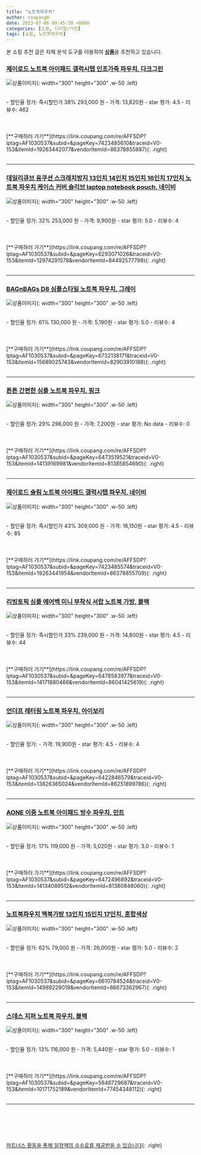 ```yaml
---
title: "노트북파우치"
author: coupang6
date: 2023-07-06 09:45:50 +0800
categories: [쇼핑, 디이털/가전]
tags: [쇼핑, 노트북파우치]
---
```


본 쇼핑 추천 글은 자체 분석 도구를 이용하여 [**상품**](https://link.coupang.com/a/bao1ui)을 추천하고 있습니다.

### [제이로드 노트북 아이패드 갤럭시탭 인조가죽 파우치, 다크그린](https://link.coupang.com/re/AFFSDP?lptag=AF1030537&subid=&pageKey=7423485610&traceid=V0-153&itemId=19263442077&vendorItemId=86378855887)

![상품이미지](https://thumbnail6.coupangcdn.com/thumbnails/remote/230x230ex/image/retail/images/2023/06/25/12/1/588de0c8-1be2-4b83-81f4-02722ee9c672.jpg){: width="300" height="300" .w-50 .left}


<br>
- 할인율 정가: 즉시할인가 38%  293,000   원
- 가격: 13,820원
- star 평가: 4.5
- 리뷰수: 462
<br>
<br>
<br>
<br>
[**구매하러 가기**](https://link.coupang.com/re/AFFSDP?lptag=AF1030537&subid=&pageKey=7423485610&traceid=V0-153&itemId=19263442077&vendorItemId=86378855887){: .right}
<br>
<br>

---

### [데일리큐브 융쿠션 스크래치방지 13인치 14인치 15인치 16인치 17인치 노트북 파우치 케이스 커버 슬리브 laptop notebook pouch, 네이비](https://link.coupang.com/re/AFFSDP?lptag=AF1030537&subid=&pageKey=6293071026&traceid=V0-153&itemId=12974291578&vendorItemId=84492577798)

![상품이미지](https://thumbnail9.coupangcdn.com/thumbnails/remote/230x230ex/image/vendor_inventory/124c/70d97ba1252a250b26c0654b056558d456b95dd77183b56e9b6103429d8b.jpg){: width="300" height="300" .w-50 .left}


<br>
- 할인율 정가: 32%  253,000   원
- 가격: 9,900원
- star 평가: 5.0
- 리뷰수: 4
<br>
<br>
<br>
<br>
[**구매하러 가기**](https://link.coupang.com/re/AFFSDP?lptag=AF1030537&subid=&pageKey=6293071026&traceid=V0-153&itemId=12974291578&vendorItemId=84492577798){: .right}
<br>
<br>

---

### [BAGnBAGs D8 심플스타일 노트북 파우치, 그레이](https://link.coupang.com/re/AFFSDP?lptag=AF1030537&subid=&pageKey=6732138171&traceid=V0-153&itemId=15689025743&vendorItemId=82903910188)

![상품이미지](https://thumbnail8.coupangcdn.com/thumbnails/remote/230x230ex/image/retail/images/2022/08/25/16/2/a1fcea7d-ae6c-4084-b1a7-3413e177269d.jpg){: width="300" height="300" .w-50 .left}


<br>
- 할인율 정가: 61%  130,000   원
- 가격: 5,190원
- star 평가: 5.0
- 리뷰수: 4
<br>
<br>
<br>
<br>
[**구매하러 가기**](https://link.coupang.com/re/AFFSDP?lptag=AF1030537&subid=&pageKey=6732138171&traceid=V0-153&itemId=15689025743&vendorItemId=82903910188){: .right}
<br>
<br>

---

### [튼튼 간편한 심플 노트북 파우치, 핑크](https://link.coupang.com/re/AFFSDP?lptag=AF1030537&subid=&pageKey=6473519521&traceid=V0-153&itemId=14139169981&vendorItemId=81385854690)

![상품이미지](https://thumbnail7.coupangcdn.com/thumbnails/remote/230x230ex/image/retail/images/2022/04/21/20/6/ebae18d9-1161-488f-bfa9-7f87b0743ee2.jpg){: width="300" height="300" .w-50 .left}


<br>
- 할인율 정가: 29%  298,000   원
- 가격: 7,200원
- star 평가: No data
- 리뷰수: 0
<br>
<br>
<br>
<br>
[**구매하러 가기**](https://link.coupang.com/re/AFFSDP?lptag=AF1030537&subid=&pageKey=6473519521&traceid=V0-153&itemId=14139169981&vendorItemId=81385854690){: .right}
<br>
<br>

---

### [제이로드 슬림 노트북 아이패드 갤럭시탭 파우치, 네이비](https://link.coupang.com/re/AFFSDP?lptag=AF1030537&subid=&pageKey=7423485574&traceid=V0-153&itemId=19263441954&vendorItemId=86378855709)

![상품이미지](https://thumbnail7.coupangcdn.com/thumbnails/remote/230x230ex/image/retail/images/2023/06/25/12/5/d6baf009-3980-47f8-afa5-9cab25cf9f94.jpg){: width="300" height="300" .w-50 .left}


<br>
- 할인율 정가: 즉시할인가 43%  309,000   원
- 가격: 16,150원
- star 평가: 4.5
- 리뷰수: 85
<br>
<br>
<br>
<br>
[**구매하러 가기**](https://link.coupang.com/re/AFFSDP?lptag=AF1030537&subid=&pageKey=7423485574&traceid=V0-153&itemId=19263441954&vendorItemId=86378855709){: .right}
<br>
<br>

---

### [리빙토픽 심플 에어백 미니 부착식 서랍 노트북 가방, 블랙](https://link.coupang.com/re/AFFSDP?lptag=AF1030537&subid=&pageKey=6478583977&traceid=V0-153&itemId=14171880466&vendorItemId=86041425619)

![상품이미지](https://thumbnail10.coupangcdn.com/thumbnails/remote/230x230ex/image/vendor_inventory/be12/e1d3eae74d93cffd0814710deb6611cf5547ef40336d55c2d13d3475e52e.jpg){: width="300" height="300" .w-50 .left}


<br>
- 할인율 정가: 즉시할인가 33%  239,000   원
- 가격: 14,800원
- star 평가: 4.5
- 리뷰수: 44
<br>
<br>
<br>
<br>
[**구매하러 가기**](https://link.coupang.com/re/AFFSDP?lptag=AF1030537&subid=&pageKey=6478583977&traceid=V0-153&itemId=14171880466&vendorItemId=86041425619){: .right}
<br>
<br>

---

### [언더프 레터링 노트북 파우치, 아이보리](https://link.coupang.com/re/AFFSDP?lptag=AF1030537&subid=&pageKey=6422846579&traceid=V0-153&itemId=13826365024&vendorItemId=86251899786)

![상품이미지](https://thumbnail6.coupangcdn.com/thumbnails/remote/230x230ex/image/vendor_inventory/4e3b/6104fe3a38fc20846339cce89ca631e3ed6041c1d7da5ccd2b9396e19160.png){: width="300" height="300" .w-50 .left}


<br>
- 할인율 정가: 
- 가격: 19,900원
- star 평가: 4.5
- 리뷰수: 4
<br>
<br>
<br>
<br>
[**구매하러 가기**](https://link.coupang.com/re/AFFSDP?lptag=AF1030537&subid=&pageKey=6422846579&traceid=V0-153&itemId=13826365024&vendorItemId=86251899786){: .right}
<br>
<br>

---

### [AONE 이중 노트북 아이패드 방수 파우치, 민트](https://link.coupang.com/re/AFFSDP?lptag=AF1030537&subid=&pageKey=6472496892&traceid=V0-153&itemId=14134089512&vendorItemId=81380848060)

![상품이미지](https://thumbnail9.coupangcdn.com/thumbnails/remote/230x230ex/image/retail/images/2022/04/21/11/1/5d1285a3-9ec3-4774-868d-8314ed6024b1.jpg){: width="300" height="300" .w-50 .left}


<br>
- 할인율 정가: 17%  119,000   원
- 가격: 5,020원
- star 평가: 3.0
- 리뷰수: 1
<br>
<br>
<br>
<br>
[**구매하러 가기**](https://link.coupang.com/re/AFFSDP?lptag=AF1030537&subid=&pageKey=6472496892&traceid=V0-153&itemId=14134089512&vendorItemId=81380848060){: .right}
<br>
<br>

---

### [노트북파우치 맥북가방 13인치 15인치 17인치, 혼합색상](https://link.coupang.com/re/AFFSDP?lptag=AF1030537&subid=&pageKey=6610784524&traceid=V0-153&itemId=14989228019&vendorItemId=86673362967)

![상품이미지](https://thumbnail6.coupangcdn.com/thumbnails/remote/230x230ex/image/vendor_inventory/fa42/73a2670773e9ec2a0a7377143997ffc9607449d672294352a5178683ca09.jpg){: width="300" height="300" .w-50 .left}


<br>
- 할인율 정가: 62%  79,000   원
- 가격: 26,000원
- star 평가: 5.0
- 리뷰수: 2
<br>
<br>
<br>
<br>
[**구매하러 가기**](https://link.coupang.com/re/AFFSDP?lptag=AF1030537&subid=&pageKey=6610784524&traceid=V0-153&itemId=14989228019&vendorItemId=86673362967){: .right}
<br>
<br>

---

### [스데스 지퍼 노트북 파우치, 블랙](https://link.coupang.com/re/AFFSDP?lptag=AF1030537&subid=&pageKey=5848729687&traceid=V0-153&itemId=10171752189&vendorItemId=77454348112)

![상품이미지](https://thumbnail6.coupangcdn.com/thumbnails/remote/230x230ex/image/retail/images/2021/07/15/14/9/82f84cac-4163-4bcf-ae99-332799c3871a.jpg){: width="300" height="300" .w-50 .left}


<br>
- 할인율 정가: 13%  116,000   원
- 가격: 5,440원
- star 평가: 5.0
- 리뷰수: 1
<br>
<br>
<br>
<br>
[**구매하러 가기**](https://link.coupang.com/re/AFFSDP?lptag=AF1030537&subid=&pageKey=5848729687&traceid=V0-153&itemId=10171752189&vendorItemId=77454348112){: .right}
<br>
<br>

---
<br><br><br><br><br> [파트너스 활동을 통해 일정액의 수수료를 제공받을 수 있습니다](https://link.coupang.com/a/bao1ui){: .right}